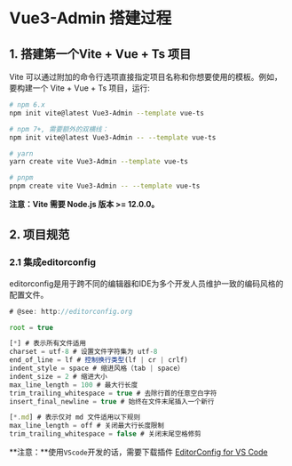 # Vue3-Admin 搭建过程

## 1. 搭建第一个Vite + Vue + Ts 项目

Vite 可以通过附加的命令行选项直接指定项目名称和你想要使用的模板。例如，要构建一个 Vite + Vue + Ts 项目，运行:

```sh
# npm 6.x
npm init vite@latest Vue3-Admin --template vue-ts

# npm 7+, 需要额外的双横线：
npm init vite@latest Vue3-Admin -- --template vue-ts

# yarn
yarn create vite Vue3-Admin --template vue-ts

# pnpm
pnpm create vite Vue3-Admin -- --template vue-ts
```

**注意：Vite 需要 Node.js 版本 >= 12.0.0。**

## 2. 项目规范

### 2.1 集成editorconfig

editorconfig是用于跨不同的编辑器和IDE为多个开发人员维护一致的编码风格的配置文件。

```javascript
# @see: http://editorconfig.org

root = true

[*] # 表示所有文件适用
charset = utf-8 # 设置文件字符集为 utf-8
end_of_line = lf # 控制换行类型(lf | cr | crlf)
indent_style = space # 缩进风格（tab | space）
indent_size = 2 # 缩进大小
max_line_length = 100 # 最大行长度
trim_trailing_whitespace = true # 去除行首的任意空白字符
insert_final_newline = true # 始终在文件末尾插入一个新行

[*.md] # 表示仅对 md 文件适用以下规则
max_line_length = off # 关闭最大行长度限制
trim_trailing_whitespace = false # 关闭末尾空格修剪
```

**注意：**使用`VScode`开发的话，需要下载插件 [EditorConfig for VS Code](https://marketplace.visualstudio.com/items?itemName=EditorConfig.EditorConfig)
